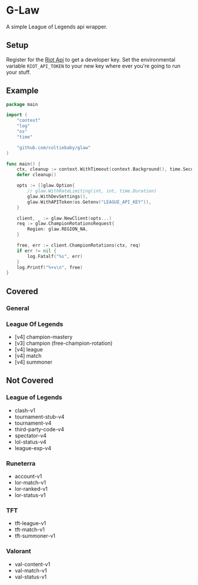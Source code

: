 # G-Law

A simple League of Legends api wrapper.

## Setup

Register for the [Riot Api](https://developer.games.com/) to get a developer key.
Set the environmental variable `RIOT_API_TOKEN` to your new key where ever you're going
to run your stuff.

## Example
```go
package main

import (
	"context"
	"log"
	"os"
	"time"

	"github.com/coltiebaby/glaw"
)

func main() {
	ctx, cleanup := context.WithTimeout(context.Background(), time.Second*3)
	defer cleanup()

	opts := []glaw.Option{
		// glaw.WithRateLimiting(int, int, time.Duration)
		glaw.WithDevSettings(),
		glaw.WithAPIToken(os.Getenv("LEAGUE_API_KEY")),
	}

	client, _ := glaw.NewClient(opts...)
	req := glaw.ChampionRotationsRequest{
		Region: glaw.REGION_NA,
	}

	free, err := client.ChampionRotations(ctx, req)
	if err != nil {
		log.Fatalf("%s", err)
	}
	log.Printf("%+v\n", free)
}
```

## Covered

### General

### League Of Legends
- [v4] champion-mastery
- [v3] champion (free-champion-rotation)
- [v4] league
- [v4] match
- [v4] summoner


## Not Covered

### League of Legends
- clash-v1
- tournament-stub-v4
- tournament-v4
- third-party-code-v4
- spectator-v4
- lol-status-v4
- league-exp-v4

### Runeterra
- account-v1
- lor-match-v1
- lor-ranked-v1
- lor-status-v1

### TFT
- tft-league-v1
- tft-match-v1
- tft-summoner-v1

### Valorant
- val-content-v1
- val-match-v1
- val-status-v1
